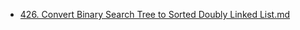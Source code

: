 * [426. Convert Binary Search Tree to Sorted Doubly Linked List.md](../../Leetcode/426.%20Convert%20Binary%20Search%20Tree%20to%20Sorted%20Doubly%20Linked%20List)
